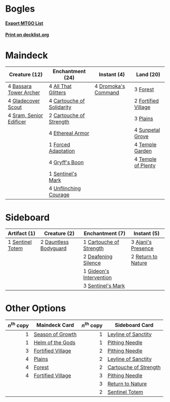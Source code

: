 # Bogles

#### [Export MTGO List](../collection/Bogles/Bogles.txt)
#### [Print on decklist.org](http://decklist.org/?deckmain=4%09All%20That%20Glitters%0A4%09Bassara%20Tower%20Archer%0A4%09Cartouche%20of%20Solidarity%0A2%09Cartouche%20of%20Strength%0A4%09Dromoka's%20Command%0A4%09Ethereal%20Armor%0A1%09Forced%20Adaptation%0A3%09Forest%0A2%09Fortified%20Village%0A4%09Gladecover%20Scout%0A4%09Gryff's%20Boon%0A3%09Plains%0A1%09Sentinel's%20Mark%0A4%09Sram,%20Senior%20Edificer%0A4%09Sunpetal%20Grove%0A4%09Temple%20Garden%0A4%09Temple%20of%20Plenty%0A4%09Unflinching%20Courage&deckside=3%09Ajani's%20Presence%0A1%09Cartouche%20of%20Strength%0A2%09Dauntless%20Bodyguard%0A2%09Deafening%20Silence%0A1%09Gideon's%20Intervention%0A2%09Return%20to%20Nature%0A1%09Sentinel%20Totem%0A3%09Sentinel's%20Mark)
# Maindeck

|                                          Creature (12)                                           |                                          Enchantment (24)                                          |                                         Instant (4)                                          |                                          Land (20)                                           |
|--------------------------------------------------------------------------------------------------|----------------------------------------------------------------------------------------------------|----------------------------------------------------------------------------------------------|----------------------------------------------------------------------------------------------|
|4 [Bassara Tower Archer](http://gatherer.wizards.com/Pages/Card/Details.aspx?multiverseid=380376) |4 [All That Glitters](http://gatherer.wizards.com/Pages/Card/Details.aspx?multiverseid=472964)      |4 [Dromoka's Command](http://gatherer.wizards.com/Pages/Card/Details.aspx?multiverseid=394558)|3 [Forest](http://gatherer.wizards.com/Pages/Card/Details.aspx?multiverseid=439860)           |
|4 [Gladecover Scout](http://gatherer.wizards.com/Pages/Card/Details.aspx?multiverseid=220082)     |4 [Cartouche of Solidarity](http://gatherer.wizards.com/Pages/Card/Details.aspx?multiverseid=426709)|                                                                                              |2 [Fortified Village](http://gatherer.wizards.com/Pages/Card/Details.aspx?multiverseid=410042)|
|4 [Sram, Senior Edificer](http://gatherer.wizards.com/Pages/Card/Details.aspx?multiverseid=423690)|2 [Cartouche of Strength](http://gatherer.wizards.com/Pages/Card/Details.aspx?multiverseid=426860)  |                                                                                              |3 [Plains](http://gatherer.wizards.com/Pages/Card/Details.aspx?multiverseid=439856)           |
|                                                                                                  |4 [Ethereal Armor](http://gatherer.wizards.com/Pages/Card/Details.aspx?multiverseid=265414)         |                                                                                              |4 [Sunpetal Grove](http://gatherer.wizards.com/Pages/Card/Details.aspx?multiverseid=420946)   |
|                                                                                                  |1 [Forced Adaptation](http://gatherer.wizards.com/Pages/Card/Details.aspx?multiverseid=366336)      |                                                                                              |4 [Temple Garden](http://gatherer.wizards.com/Pages/Card/Details.aspx?multiverseid=405112)    |
|                                                                                                  |4 [Gryff's Boon](http://gatherer.wizards.com/Pages/Card/Details.aspx?multiverseid=409758)           |                                                                                              |4 [Temple of Plenty](http://gatherer.wizards.com/Pages/Card/Details.aspx?multiverseid=378537) |
|                                                                                                  |1 [Sentinel's Mark](http://gatherer.wizards.com/Pages/Card/Details.aspx?multiverseid=457164)        |                                                                                              |                                                                                              |
|                                                                                                  |4 [Unflinching Courage](http://gatherer.wizards.com/Pages/Card/Details.aspx?multiverseid=446198)    |                                                                                              |                                                                                              |


# Sideboard

|                                       Artifact (1)                                        |                                          Creature (2)                                          |                                         Enchantment (7)                                          |                                         Instant (5)                                         |
|-------------------------------------------------------------------------------------------|------------------------------------------------------------------------------------------------|--------------------------------------------------------------------------------------------------|---------------------------------------------------------------------------------------------|
|1 [Sentinel Totem](http://gatherer.wizards.com/Pages/Card/Details.aspx?multiverseid=435404)|2 [Dauntless Bodyguard](http://gatherer.wizards.com/Pages/Card/Details.aspx?multiverseid=442902)|1 [Cartouche of Strength](http://gatherer.wizards.com/Pages/Card/Details.aspx?multiverseid=426860)|3 [Ajani's Presence](http://gatherer.wizards.com/Pages/Card/Details.aspx?multiverseid=380368)|
|                                                                                           |                                                                                                |2 [Deafening Silence](http://gatherer.wizards.com/Pages/Card/Details.aspx?multiverseid=472972)    |2 [Return to Nature](http://gatherer.wizards.com/Pages/Card/Details.aspx?multiverseid=461102)|
|                                                                                           |                                                                                                |1 [Gideon's Intervention](http://gatherer.wizards.com/Pages/Card/Details.aspx?multiverseid=426717)|                                                                                             |
|                                                                                           |                                                                                                |3 [Sentinel's Mark](http://gatherer.wizards.com/Pages/Card/Details.aspx?multiverseid=457164)      |                                                                                             |


# Other Options

|*n*<sup>th</sup> copy|                                       Maindeck Card                                        |*n*<sup>th</sup> copy|                                         Sideboard Card                                         |
|--------------------:|--------------------------------------------------------------------------------------------|--------------------:|------------------------------------------------------------------------------------------------|
|                    1|[Season of Growth](http://gatherer.wizards.com/Pages/Card/Details.aspx?multiverseid=466945) |                    1|[Leyline of Sanctity](http://gatherer.wizards.com/Pages/Card/Details.aspx?multiverseid=204993)  |
|                    1|[Helm of the Gods](http://gatherer.wizards.com/Pages/Card/Details.aspx?multiverseid=398588) |                    1|[Pithing Needle](http://gatherer.wizards.com/Pages/Card/Details.aspx?multiverseid=129526)       |
|                    3|[Fortified Village](http://gatherer.wizards.com/Pages/Card/Details.aspx?multiverseid=410042)|                    2|[Pithing Needle](http://gatherer.wizards.com/Pages/Card/Details.aspx?multiverseid=129526)       |
|                    4|[Plains](http://gatherer.wizards.com/Pages/Card/Details.aspx?multiverseid=439856)           |                    2|[Leyline of Sanctity](http://gatherer.wizards.com/Pages/Card/Details.aspx?multiverseid=204993)  |
|                    4|[Forest](http://gatherer.wizards.com/Pages/Card/Details.aspx?multiverseid=439860)           |                    2|[Cartouche of Strength](http://gatherer.wizards.com/Pages/Card/Details.aspx?multiverseid=426860)|
|                    4|[Fortified Village](http://gatherer.wizards.com/Pages/Card/Details.aspx?multiverseid=410042)|                    3|[Pithing Needle](http://gatherer.wizards.com/Pages/Card/Details.aspx?multiverseid=129526)       |
|                     |                                                                                            |                    3|[Return to Nature](http://gatherer.wizards.com/Pages/Card/Details.aspx?multiverseid=461102)     |
|                     |                                                                                            |                    2|[Sentinel Totem](http://gatherer.wizards.com/Pages/Card/Details.aspx?multiverseid=435404)       |

